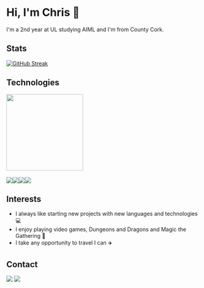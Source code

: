 # Hi, I'm Chris 👋

I'm a 2nd year at UL studying AIML and I'm from County Cork.

## Stats

[![GitHub Streak](https://streak-stats.demolab.com?user=Chris-B33&theme=midnight-purple&border_radius=5&date_format=j%20M%5B%20Y%5D&mode=weekly)](https://git.io/streak-stats)<br>

## Technologies
<img height=200 align="center" src="https://github-readme-stats.vercel.app/api/top-langs?username=Chris-B33&layout=compact&langs_count=8&card_width=470&theme=midnight-purple&size_weight=0.6&count_weight=0.3" />
<br><br>
<img src="https://img.shields.io/badge/Unity-100000?style=for-the-badge&logo=unity&logoColor=white"><img src="https://img.shields.io/badge/OpenGL-FFFFFF?style=for-the-badge&logo=opengl"><img src="https://img.shields.io/badge/p5%20js-ED225D?style=for-the-badge&logo=p5dotjs&logoColor=white"><img src="https://img.shields.io/badge/OpenCV-27338e?style=for-the-badge&logo=OpenCV&logoColor=white">




## Interests

- I always like starting new projects with new languages and technologies 💻
- I enjoy playing video games, Dungeons and Dragons and Magic the Gathering 🎲
- I take any opportunity to travel I can ✈️

## Contact

<a href=""><img src="https://img.shields.io/badge/Gmail-D14836?style=for-the-badge&logo=gmail&logoColor=white"></a>
<a href=""><img src="https://img.shields.io/badge/LinkedIn-0077B5?style=for-the-badge&logo=linkedin&logoColor=white"></a>
